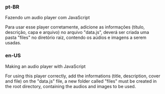 ### pt-BR

Fazendo um audio player com JavaScript

Para usar esse player corretamente, adicione as informações (título, descrição, capa e arquivo) no arquivo "data.js", deverá ser criada uma pasta "files" no diretório raiz, contendo os aúdios e imagens a serem usadas.

### en-US

Making an audio player with JavaScript

For using this player correctly, add the informations (title, description, cover and file) on the "data.js" file, a new folder called "files" must be created in the root directory, containing the audios and images to be used.

